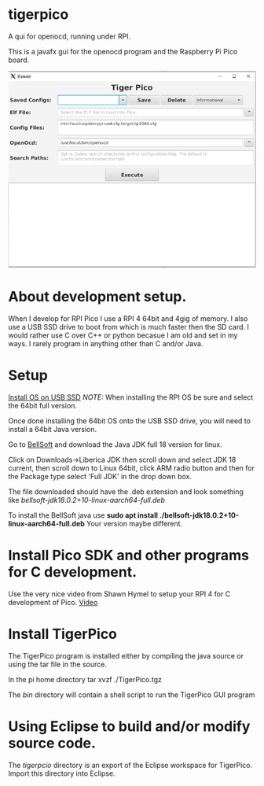 # tigerpico
A qui for openocd, running under RPI.

This is a javafx gui for the openocd program and the Raspberry Pi Pico board.

![alt text](/images/tigerpico.png?raw=true)

# About development setup.

When I develop for RPI Pico I use a RPI 4 64bit and 4gig of memory.  I also use a USB SSD drive
to boot from which is much faster then the SD card. I would rather use C over C++ or python becasue I
am old and set in my ways.  I rarely program in anything other than C and/or Java.

# Setup

[Install OS on USB SSD](https://linuxhint.com/how_to_boot_raspberry_pi_4_from_usb_ssd/)
*NOTE:* When installing the RPI OS be sure and select the 64bit full version.

Once done installing the 64bit OS onto the USB SSD drive, you will need to install a 64bit Java version.

Go to [BellSoft](https://bell-sw.com/) and download the Java JDK full 18 version for linux.

Click on Downloads->Liberica JDK then scroll down and select JDK 18 current, then scroll down to
Linux 64bit, click ARM radio button and then for the Package type select 'Full JDK' in the drop down box.

The file downloaded should have the .deb extension and look something like
*bellsoft-jdk18.0.2+10-linux-aarch64-full.deb*

To install the BellSoft java use **sudo apt install ./bellsoft-jdk18.0.2+10-linux-aarch64-full.deb**
Your version maybe different.

# Install Pico SDK and other programs for C development.

Use the very nice video from Shawn Hymel to setup your RPI 4 for C development of Pico.
[Video](https://www.youtube.com/watch?v=B5rQSoOmR5w)

# Install TigerPico

The TigerPico program is installed either by compiling the java source or using the tar file in the source.

In the pi home directory
	tar xvzf ./TigerPico.tgz

The *bin* directory will contain a shell script to run the TigerPico GUI program

# Using Eclipse to build and/or modify source code.

The *tigerpcio* directory is an export of the Eclipse workspace for TigerPico. Import this directory into
Eclipse.
